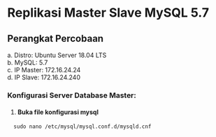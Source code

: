 # Replikasi Master Slave MySQL 5.7

## Perangkat Percobaan
a. Distro: Ubuntu Server 18.04 LTS <br />
b. MySQL: 5.7 <br />
c. IP Master: 172.16.24.24 <br />
d. IP Slave: 172.16.24.240 

### Konfigurasi Server Database Master:
1. #### Buka file konfigurasi mysql
```nano
  sudo nano /etc/mysql/mysql.conf.d/mysqld.cnf
```



